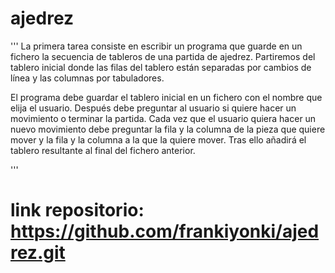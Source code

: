 # ajedrez
'''
La primera tarea consiste en escribir un programa que guarde en un fichero la secuencia de tableros de una partida de ajedrez. Partiremos del tablero inicial donde las filas del tablero están separadas por cambios de línea y las columnas por tabuladores.

El programa debe guardar el tablero inicial en un fichero con el nombre que elija el usuario. Después debe preguntar al usuario si quiere hacer un movimiento o terminar la partida. Cada vez que el usuario quiera hacer un nuevo movimiento debe preguntar la fila y la columna de la pieza que quiere mover y la fila y la columna a la que la quiere mover. Tras ello añadirá el tablero resultante al final del fichero anterior.

'''

# link repositorio: https://github.com/frankiyonki/ajedrez.git

